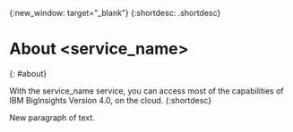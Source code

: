 {:new_window: target="_blank"}
{:shortdesc: .shortdesc}

# About <service_name>
{: #about}

<!-- This is the template for a concept topic. Concepts are to be moved to product pages and linked from related links. -->

<!-- The short description section should include a sentence introducing the concepts. For example: -->
With the service_name service, you can access most of the capabilities of IBM BigInsights Version 4.0, on the cloud. 
{:shortdesc}

New paragraph of text.
